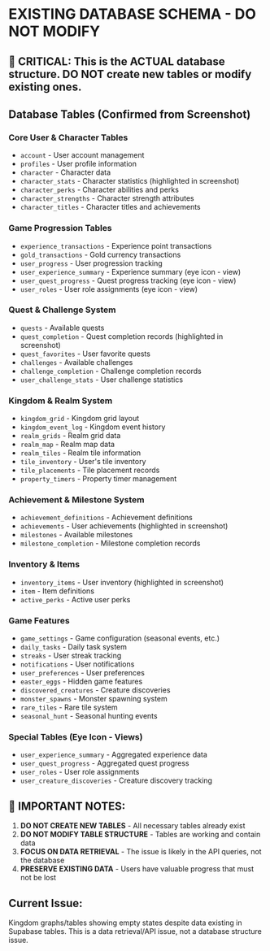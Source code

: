 # EXISTING DATABASE SCHEMA - DO NOT MODIFY

## 🚨 CRITICAL: This is the ACTUAL database structure. DO NOT create new tables or modify existing ones.

## Database Tables (Confirmed from Screenshot)

### Core User & Character Tables
- `account` - User account management
- `profiles` - User profile information
- `character` - Character data
- `character_stats` - Character statistics (highlighted in screenshot)
- `character_perks` - Character abilities and perks
- `character_strengths` - Character strength attributes
- `character_titles` - Character titles and achievements

### Game Progression Tables
- `experience_transactions` - Experience point transactions
- `gold_transactions` - Gold currency transactions
- `user_progress` - User progression tracking
- `user_experience_summary` - Experience summary (eye icon - view)
- `user_quest_progress` - Quest progress tracking (eye icon - view)
- `user_roles` - User role assignments (eye icon - view)

### Quest & Challenge System
- `quests` - Available quests
- `quest_completion` - Quest completion records (highlighted in screenshot)
- `quest_favorites` - User favorite quests
- `challenges` - Available challenges
- `challenge_completion` - Challenge completion records
- `user_challenge_stats` - User challenge statistics

### Kingdom & Realm System
- `kingdom_grid` - Kingdom grid layout
- `kingdom_event_log` - Kingdom event history
- `realm_grids` - Realm grid data
- `realm_map` - Realm map data
- `realm_tiles` - Realm tile information
- `tile_inventory` - User's tile inventory
- `tile_placements` - Tile placement records
- `property_timers` - Property timer management

### Achievement & Milestone System
- `achievement_definitions` - Achievement definitions
- `achievements` - User achievements (highlighted in screenshot)
- `milestones` - Available milestones
- `milestone_completion` - Milestone completion records

### Inventory & Items
- `inventory_items` - User inventory (highlighted in screenshot)
- `item` - Item definitions
- `active_perks` - Active user perks

### Game Features
- `game_settings` - Game configuration (seasonal events, etc.)
- `daily_tasks` - Daily task system
- `streaks` - User streak tracking
- `notifications` - User notifications
- `user_preferences` - User preferences
- `easter_eggs` - Hidden game features
- `discovered_creatures` - Creature discoveries
- `monster_spawns` - Monster spawning system
- `rare_tiles` - Rare tile system
- `seasonal_hunt` - Seasonal hunting events

### Special Tables (Eye Icon - Views)
- `user_experience_summary` - Aggregated experience data
- `user_quest_progress` - Aggregated quest progress
- `user_roles` - User role assignments
- `user_creature_discoveries` - Creature discovery tracking

## 🚨 IMPORTANT NOTES:
1. **DO NOT CREATE NEW TABLES** - All necessary tables already exist
2. **DO NOT MODIFY TABLE STRUCTURE** - Tables are working and contain data
3. **FOCUS ON DATA RETRIEVAL** - The issue is likely in the API queries, not the database
4. **PRESERVE EXISTING DATA** - Users have valuable progress that must not be lost

## Current Issue:
Kingdom graphs/tables showing empty states despite data existing in Supabase tables. This is a data retrieval/API issue, not a database structure issue.
